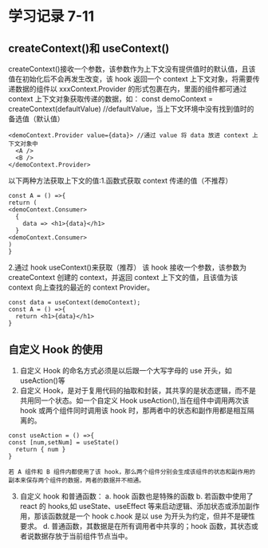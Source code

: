 # 学习记录 7-11

## createContext()和 useContext()

createContext()接收一个参数，该参数作为上下文没有提供值时的默认值，且该值在初始化后不会再发生改变，该 hook 返回一个 context 上下文对象，将需要传递数据的组件以 xxxContext.Provider 的形式包裹在内，里面的组件都可通过 context 上下文对象获取传递的数据，如：
const demoContext = createContext(defaultValue) //defaultValue，当上下文环境中没有找到值时的备选值（默认值）

```
<demoContext.Provider value={data}> //通过 value 将 data 放进 context 上下文对象中
  <A />
  <B />
</demoContext.Provider>
```

以下两种方法获取上下文的值:1.函数式获取 context 传递的值（不推荐）

```
const A = () =>{
return (
<demoContext.Consumer>
  {
    data => <h1>{data}</h1>
  }
<demoContext.Consumer>
)
}
```

2.通过 hook useContext()来获取（推荐）
该 hook 接收一个参数，该参数为 createContext 创建的 context，并返回 context 上下文的值，且该值为该 context 向上查找的最近的 context Provider。

```
const data = useContext(demoContext);
const A = () =>{
  return <h1>{data}</h1>
}
```

## 自定义 Hook 的使用

1. 自定义 Hook 的命名方式必须是以后跟一个大写字母的 use 开头，如 useAction()等
2. 自定义 Hook，是对于复用代码的抽取和封装，其共享的是状态逻辑，而不是共用同一个状态。如一个自定义 Hook useAction(),当在组件中调用两次该 hook 或两个组件同时调用该 hook 时，那两者中的状态和副作用都是相互隔离的。

```
const useAction = () =>{
const [num,setNum] = useState()
  return { num }
}

若 A 组件和 B 组件内都使用了该 hook，那么两个组件分别会生成该组件的状态和副作用的副本来保存两个组件的数据，两者的数据并不相通。
```

3. 自定义 hook 和普通函数：
   a. hook 函数也是特殊的函数
   b. 若函数中使用了 react 的 hooks,如 useState、useEffect 等来启动逻辑、添加状态或添加副作用，那该函数就是一个 hook
   c.hook 是以 use 为开头为约定，但并不是硬性要求。
   d. 普通函数，其数据是在所有调用者中共享的；hook 函数，其状态或者说数据存放于当前组件节点当中。
